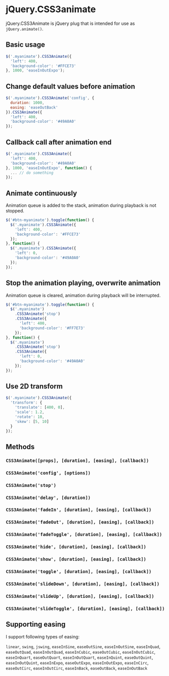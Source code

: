 # jQuery.CSS3animate

jQuery.CSS3Animate is jQuery plug that is intended for use as `jQuery.animate()`.

## Basic usage

```javascript
$('.myanimate').CSS3Animate({
  'left': 400,
  'background-color': '#FFCE73'
}, 1000, 'easeInOutExpo');
```
## Change default values before animation

```javascript
$('.myanimate').CSS3Animate('config', {
  duration: 1000,
  easing: 'easeOutBack'
}).CSS3Animate({
  'left': 400,
  'background-color': '#49A0A0'
});
```

## Callback call after animation end

```javascript
$('.myanimate').CSS3Animate({
  'left': 400,
  'background-color': '#49A0A0'
}, 1000, 'easeInOutExpo', function() {
  ... // do something
});
```

## Animate continuously

Animation queue is added to the stack, animation during playback is not stopped.

```javascript
$('#btn-myanimate').toggle(function() {
  $('.myanimate').CSS3Animate({
    'left': 400,
    'background-color': '#FFCE73'
  });
}, function() {
  $('.myanimate').CSS3Animate({
    'left': 0,
    'background-color': '#49A0A0'
  });
});
```

## Stop the animation playing, overwrite animation

Animation queue is cleared, animation during playback will be interrupted.

```javascript
$('#btn-myanimate').toggle(function() {
  $('.myanimate')
    .CSS3Animate('stop')
    .CSS3Animate({
      'left': 400,
      'background-color': '#FF7E73'
    });
}, function() {
  $('.myanimate')
    .CSS3Animate('stop')
    .CSS3Animate({
      'left': 0,
      'background-color': '#49A0A0'
    });
});
```

## Use 2D transform

```javascript
$('.myanimate').CSS3Animate({
  'transform': {
    'translate': [400, 0],
    'scale': 1.2,
    'rotate': 10,
    'skew': [5, 10]
  }
});
```

## Methods

### `CSS3Animate([props], [duration], [easing], [callback])`

### `CSS3Animate('config', [options])`

### `CSS3Animate('stop')`

### `CSS3Animate('delay', [duration])`

### `CSS3Animate('fadeIn', [duration], [easing], [callback])`

### `CSS3Animate('fadeOut', [duration], [easing], [callback])`

### `CSS3Animate('fadeToggle', [duration], [easing], [callback])`

### `CSS3Animate('hide', [duration], [easing], [callback])`

### `CSS3Animate('show', [duration], [easing], [callback])`

### `CSS3Animate('toggle', [duration], [easing], [callback])`

### `CSS3Animate('slideDown', [duration], [easing], [callback])`

### `CSS3Animate('slideUp', [duration], [easing], [callback])`

### `CSS3Animate('slideToggle', [duration], [easing], [callback])`

## Supporting easing

I support following types of easing:

`linear`, `swing`, `jswing`, `easeInSine`, `easeOutSine`, `easeInOutSine`, `easeInQuad`, `easeOutQuad`, `easeInOutQuad`, `easeInCubic`, `easeOutCubic`, `easeInOutCubic`, `easeInQuart`, `easeOutQuart`, `easeInOutQuart`, `easeInQuint`, `easeOutQuint`, `easeInOutQuint`, `easeInExpo`, `easeOutExpo`, `easeInOutExpo`, `easeInCirc`, `easeOutCirc`, `easeInOutCirc`, `easeInBack`, `easeOutBack`, `easeInOutBack`


